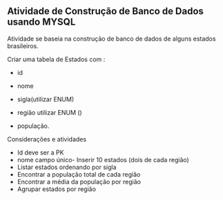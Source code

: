 ## Atividade de Construção de Banco de Dados usando MYSQL

Atividade se baseia na construção de banco de dados de alguns estados brasileiros.

Criar uma tabela de Estados com :

- id

-  nome

-  sigla(utilizar ENUM)

-  região utilizar ENUM ()

-  população.

  Considerações e atividades

- Id deve ser a PK
- nome campo único- Inserir 10 estados (dois de cada região)
- Listar estados ordenando por sigla
- Encontrar a população total de cada região
- Encontrar a média da população por região
- Agrupar estados por região

